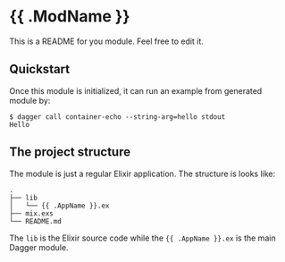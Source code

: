 # {{ .ModName }}

This is a README for you module. Feel free to edit it.

## Quickstart

Once this module is initialized, it can run an example from generated module by:

```
$ dagger call container-echo --string-arg=hello stdout
Hello
```

## The project structure

The module is just a regular Elixir application. The structure is looks like:

```
.
├── lib
│   └── {{ .AppName }}.ex
├── mix.exs
└── README.md
```

The `lib` is the Elixir source code while the `{{ .AppName }}.ex` is the main Dagger module.
